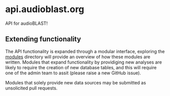 # api.audioblast.org
API for audioBLAST!

## Extending functionality
The API functionality is expanded through a modular interface, exploring the [modules](https://github.com/audioblast/api.audioblast.org/tree/master/modules) directory will provide an overview of how these modules are written. Modules that expand functionality by providiging new analyses are likely to require the creation of new database tables, and this will require one of the admin team to assit (please raise a new GitHub issue).

Modules that solely provide new data sources may be submitted as unsolicited pull requests.
